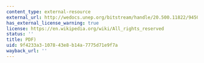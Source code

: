 ```yaml
---
content_type: external-resource
external_url: http://wedocs.unep.org/bitstream/handle/20.500.11822/9450/-Financial%20Risk%20Management%20Instruments%20for%20Renewable%20Energy%20Projects%20Scoping-200434.pdf?sequence=3&isAllowed=y
has_external_license_warning: true
license: https://en.wikipedia.org/wiki/All_rights_reserved
status: ''
title: PDF)
uid: 9f4233a3-1078-43e8-b14a-7775d71e9f7a
wayback_url: ''
---
```

